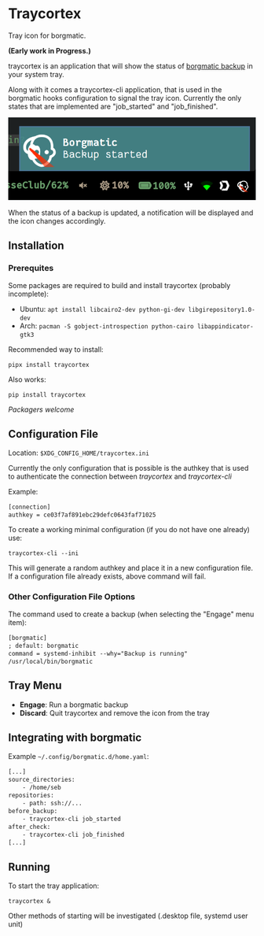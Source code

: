 
# Traycortex

Tray icon for borgmatic.

**(Early work in Progress.)**

traycortex is an application that will show the status of [borgmatic
backup](https://torsion.org/borgmatic/) in your system tray.

Along with it comes a traycortex-cli application, that is used in the borgmatic
hooks configuration to signal the tray icon. Currently the only states that are
implemented are "job_started" and "job_finished".

![screenshot of tray running](doc/tray-running.png)

When the status of a backup is updated, a notification will be displayed and the
icon changes accordingly.


## Installation

### Prerequites

Some packages are required to build and install traycortex (probably incomplete):

  - Ubuntu: `apt install libcairo2-dev python-gi-dev libgirepository1.0-dev`
  - Arch: `pacman -S gobject-introspection python-cairo libappindicator-gtk3`

Recommended way to install:

    pipx install traycortex

Also works:

    pip install traycortex

*Packagers welcome*


## Configuration File

Location: `$XDG_CONFIG_HOME/traycortex.ini`

Currently the only configuration that is possible is the authkey that is used
to authenticate the connection between *traycortex* and *traycortex-cli*

Example:

    [connection]
    authkey = ce03f7af891ebc29defc0643faf71025

To create a working minimal configuration (if you do not have one already) use:

    traycortex-cli --ini

This will generate a random authkey and place it in a new configuration file.
If a configuration file already exists, above command will fail.

### Other Configuration File Options

The command used to create a backup (when selecting the "Engage" menu item):

    [borgmatic]
    ; default: borgmatic
    command = systemd-inhibit --why="Backup is running" /usr/local/bin/borgmatic


## Tray Menu

  - **Engage**: Run a borgmatic backup
  - **Discard**: Quit traycortex and remove the icon from the tray


## Integrating with borgmatic

Example `~/.config/borgmatic.d/home.yaml`:

    [...]
    source_directories:
        - /home/seb
    repositories:
        - path: ssh://...
    before_backup:
        - traycortex-cli job_started
    after_check:
        - traycortex-cli job_finished
    [...]


## Running

To start the tray application:

    traycortex &

Other methods of starting will be investigated (.desktop file, systemd user unit)
